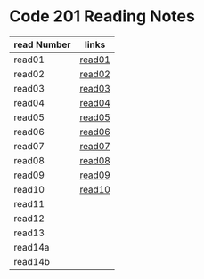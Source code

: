# Code 201 Reading Notes

read Number | links
---------|------
read01 | [read01](read01)
read02 |[read02](read02)
read03 |[read03](read03)
read04 |[read04](read04)
read05 |[read05](read05)
read06 |[read06](read06)
read07 |[read07](read07)
read08 |[read08](read08)
read09 |[read09](read09)
read10 |[read10](read10)
read11 |
read12 |
read13 |
read14a |
read14b |